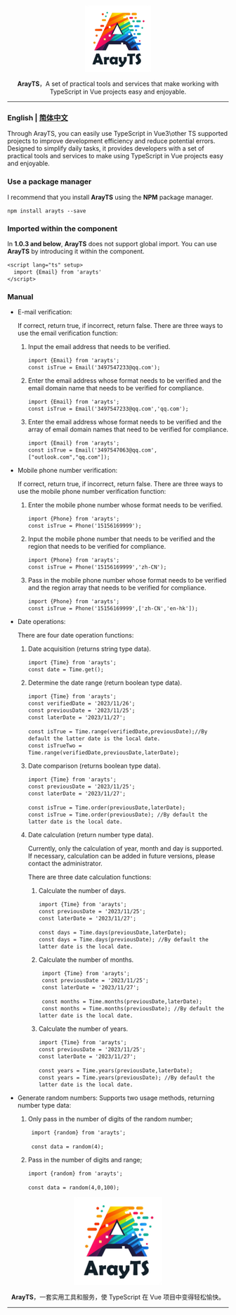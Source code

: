 <p align="center"><img src="https://github.com/Reset-Sheep/ArayTS/blob/img/logo.jpg" alt="arayts" width="150" /></p>

<P align="center"><b>ArayTS</b>，A set of practical tools and services that make working with TypeScript in Vue projects easy and enjoyable.</P>
<hr />

### English | [简体中文](https://github.com/Kuingsmile/PicList/blob/dev/README.md)
 Through ArayTS, you can easily use TypeScript in Vue3\other TS supported projects to improve development efficiency and reduce potential errors. Designed to simplify daily tasks, it provides developers with a set of practical tools and services to make using TypeScript in Vue projects easy and enjoyable.

### Use a package manager
I recommend that you install **ArayTS** using the **NPM** package manager.
```
npm install arayts --save
```
### Imported within the component
In **1.0.3 and below**, **ArayTS** does not support global import. You can use **ArayTS** by introducing it within the component.
```
<script lang="ts" setup>
  import {Email} from 'arayts'
</script>
```
### Manual
- E-mail verification:

    If correct, return true, if incorrect, return false.
    There are three ways to use the email verification function:
    1. Input the email address that needs to be verified.
        ```
        import {Email} from 'arayts';
        const isTrue = Email('3497547233@qq.com');
        ```
    2. Enter the email address whose format needs to be verified and the email domain name that needs to be verified for compliance.
        ```
        import {Email} from 'arayts';
        const isTrue = Email('3497547233@qq.com','qq.com');
        ```
    3. Enter the email address whose format needs to be verified and the array of email domain names that need to be verified for compliance.
        ```
        import {Email} from 'arayts';
        const isTrue = Email('3497547063@qq.com',["outlook.com","qq.com"]);
        ```
- Mobile phone number verification:

    If correct, return true, if incorrect, return false.
    There are three ways to use the mobile phone number verification function:
    1. Enter the mobile phone number whose format needs to be verified.
        ```
        import {Phone} from 'arayts';
        const isTrue = Phone('15156169999');
        ```
    2. Input the mobile phone number that needs to be verified and the region that needs to be verified for compliance.
        ```
        import {Phone} from 'arayts';
        const isTrue = Phone('15156169999','zh-CN');
        ```
    3. Pass in the mobile phone number whose format needs to be verified and the region array that needs to be verified for compliance.
        ```
        import {Phone} from 'arayts';
        const isTrue = Phone('15156169999',['zh-CN','en-hk']);
        ```

- Date operations:

    There are four date operation functions:
    1. Date acquisition (returns string type data).
        ```
        import {Time} from 'arayts';
        const date = Time.get();
        ```
    2. Determine the date range (return boolean type data).
        ```
        import {Time} from 'arayts';
        const verifiedDate = '2023/11/26';
        const previousDate = '2023/11/25';
        const laterDate = '2023/11/27';
        
        const isTrue = Time.range(verifiedDate,previousDate);//By default the latter date is the local date.
        const isTrueTwo = Time.range(verifiedDate,previousDate,laterDate);
        ```
    3. Date comparison (returns boolean type data).
        ```
        import {Time} from 'arayts';
        const previousDate = '2023/11/25';
        const laterDate = '2023/11/27';
            
        const isTrue = Time.order(previousDate,laterDate);
        const isTrue = Time.order(previousDate); //By default the latter date is the local date.
        ```
    4. Date calculation (return number type data).


        Currently, only the calculation of year, month and day is supported. If necessary, calculation can be added in future versions, please contact the administrator.
        
        There are three date calculation functions:
        1. Calculate the number of days.
            ```
            import {Time} from 'arayts';
            const previousDate = '2023/11/25';
            const laterDate = '2023/11/27';
            
            const days = Time.days(previousDate,laterDate);
            const days = Time.days(previousDate); //By default the latter date is the local date.
            ```
        2. Calculate the number of months.
           ```
            import {Time} from 'arayts';
            const previousDate = '2023/11/25';
            const laterDate = '2023/11/27';
            
            const months = Time.months(previousDate,laterDate);
            const months = Time.months(previousDate); //By default the latter date is the local date.
            ```
        3. Calculate the number of years.
             ```
            import {Time} from 'arayts';
            const previousDate = '2023/11/25';
            const laterDate = '2023/11/27';
            
            const years = Time.years(previousDate,laterDate);
            const years = Time.years(previousDate); //By default the latter date is the local date.
            ```
- Generate random numbers:
    Supports two usage methods, returning number type data:
    1. Only pass in the number of digits of the random number;

        ```
         import {random} from 'arayts';
            
         const data = random(4);
        ```
    2. Pass in the number of digits and range;

        ```
        import {random} from 'arayts';
            
        const data = random(4,0,100);
        ```
<p align="center"><img src="https://github.com/Reset-Sheep/ArayTS/blob/img/logo.jpg" alt="arayts" width="200" /></p>
<P align="center"><b>ArayTS</b>，一套实用工具和服务，使 TypeScript 在 Vue 项目中变得轻松愉快。</P>
<hr />
